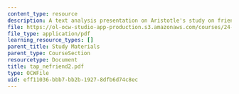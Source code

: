 ```yaml
---
content_type: resource
description: A text analysis presentation on Aristotle's study on friendship.
file: https://ol-ocw-studio-app-production.s3.amazonaws.com/courses/24-200-ancient-philosophy-fall-2004/eff11036bbb7bb2b19278dfb6d74c8ec_tap_nefriend2.pdf
file_type: application/pdf
learning_resource_types: []
parent_title: Study Materials
parent_type: CourseSection
resourcetype: Document
title: tap_nefriend2.pdf
type: OCWFile
uid: eff11036-bbb7-bb2b-1927-8dfb6d74c8ec
---
```

